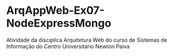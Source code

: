 # ArqAppWeb-Ex07-NodeExpressMongo
Atividade da disciplica Arquitetura Web do curso de Sistemas de Informação do Centro Universitário Newton Paiva
